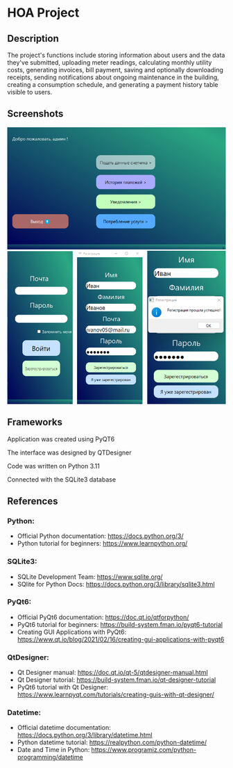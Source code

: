 # HOA Project
## Description

The project's functions include storing information about users and the data they've submitted, uploading meter readings, calculating monthly utility costs, generating invoices, bill payment, saving and optionally downloading receipts, sending notifications about ongoing maintenance in the building, creating a consumption schedule, and generating a payment history table visible to users.

## Screenshots
<img src="https://github.com/k111liza/HOAP-project/blob/master/images/results/menu.png" alt="Menu" width="1200"/>
<div style="display: flex; justify-content: space-between;">
    <img src="https://github.com/k111liza/HOAP-project/raw/master/images/results/Login.png" alt="Login" style="width: 30%; margin-right: 10px; display: block;">
    <img src="https://github.com/k111liza/HOAP-project/raw/master/images/results/Registration.png" alt="Registration" style="width: 30%; margin-right: 10px; display: block;">
    <img src="https://github.com/k111liza/HOAP-project/raw/master/images/results/Success.png" alt="Success" style="width: 36%; display: block;">
</div>


## Frameworks
Application was created using PyQT6 

The interface was designed by QTDesigner

Code was written on Python 3.11

Connected with the SQLite3 database

## References
### Python:
- Official Python documentation: https://docs.python.org/3/
- Python tutorial for beginners: https://www.learnpython.org/

### SQLite3:
- SQLite Development Team: https://www.sqlite.org/
- SQlite for Python Docs: https://docs.python.org/3/library/sqlite3.html 
### PyQt6:
- Official PyQt6 documentation: https://doc.qt.io/qtforpython/
- PyQt6 tutorial for beginners: https://build-system.fman.io/pyqt6-tutorial
- Creating GUI Applications with PyQt6: https://www.qt.io/blog/2021/02/16/creating-gui-applications-with-pyqt6
### QtDesigner:
- Qt Designer manual: https://doc.qt.io/qt-5/qtdesigner-manual.html
- Qt Designer tutorial: https://build-system.fman.io/qt-designer-tutorial
- PyQt6 tutorial with Qt Designer: https://www.learnpyqt.com/tutorials/creating-guis-with-qt-designer/
### Datetime:
- Official datetime documentation: https://docs.python.org/3/library/datetime.html
- Python datetime tutorial: https://realpython.com/python-datetime/
- Date and Time in Python: https://www.programiz.com/python-programming/datetime
